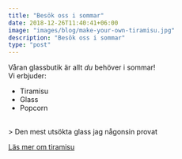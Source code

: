 ```yaml
---
title: "Besök oss i sommar"
date: 2018-12-26T11:40:41+06:00
image: "images/blog/make-your-own-tiramisu.jpg"
description: "Besök oss i sommar"
type: "post"
---
```



Våran glassbutik är allt *du* behöver i sommar!
<br>
Vi erbjuder:

- Tiramisu
- Glass
- Popcorn
<br>
> Den mest utsökta glass jag någonsin provat

[Läs mer om tiramisu](https://sv.wikipedia.org/wiki/Tiramisu)